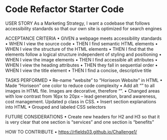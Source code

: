 # Code Refactor Starter Code
USER STORY
As a Marketing Strategy, I want a codebase that follows accessibility standards so that our own site is optimized for search engines

ACCEPTANCE CRITERIA
•	GIVEN a webpage meets accessibility standards
•	WHEN I view the source code
•	THEN I find semantic HTML elements
•	WHEN I view the structure of the HTML elements
•	THEN I find that the elements follow a logical structure independent of styling and positioning
•	WHEN I view the image elements
•	THEN I find accessible alt attributes
•	WHEN I view the heading attributes
•	THEN they fall in sequential order
•	WHEN I view the title element
•	THEN I find a concise, descriptive title

TASKS PERFORMED
•	Re-name “website” to “Horiseon Website” in HTML
•	Made “Horiseon” one color to reduce code complexity
•	Add alt “” to all images in HTML file.  Images are decorative, therefore “”.
•	Changed areas with low contrast from 16px to 20px – lead generation, brand awareness, cost management.  Updated p class in CSS.
•	Insert section explanations into HTML
•	Grouped and labeled CSS selectors

FUTURE CONSIDERATIONS
•	Create new headers for H2 and H3 so that it is very clear that one section is “services” and one section is “benefits”

HOW TO CONTRIBUTE
•	https://rfields03.github.io/Challenge1/

